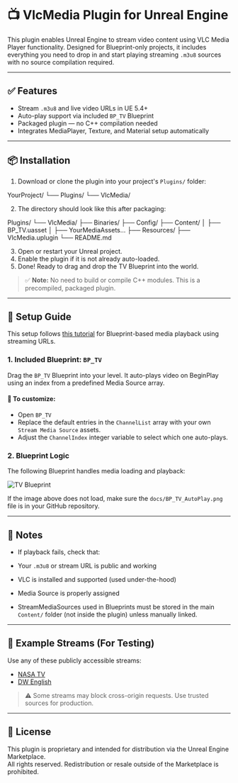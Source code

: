 # 📺 VlcMedia Plugin for Unreal Engine

This plugin enables Unreal Engine to stream video content using VLC Media Player functionality. Designed for Blueprint-only projects, it includes everything you need to drop in and start playing streaming `.m3u8` sources with no source compilation required.

---

## ✅ Features

- Stream `.m3u8` and live video URLs in UE 5.4+
- Auto-play support via included `BP_TV` Blueprint
- Packaged plugin — no C++ compilation needed
- Integrates MediaPlayer, Texture, and Material setup automatically

---

## 📦 Installation

1. Download or clone the plugin into your project's `Plugins/` folder:

YourProject/
└── Plugins/
└── VlcMedia/


2. The directory should look like this after packaging:

Plugins/
└── VlcMedia/
├── Binaries/
├── Config/
├── Content/
│ ├── BP_TV.uasset
│ ├── YourMediaAssets...
├── Resources/
├── VlcMedia.uplugin
└── README.md


3. Open or restart your Unreal project.
4. Enable the plugin if it is not already auto-loaded.
5. Done! Ready to drag and drop the TV Blueprint into the world.

> ✅ **Note:** No need to build or compile C++ modules. This is a precompiled, packaged plugin.

---

## 🧠 Setup Guide

This setup follows [this tutorial](https://www.youtube.com/watch?v=nNNzUf3zNjM&t=2s) for Blueprint-based media playback using streaming URLs.

### 1. Included Blueprint: `BP_TV`

Drag the `BP_TV` Blueprint into your level. It auto-plays video on BeginPlay using an index from a predefined Media Source array.

#### 🔧 To customize:
- Open `BP_TV`
- Replace the default entries in the `ChannelList` array with your own `Stream Media Source` assets.
- Adjust the `ChannelIndex` integer variable to select which one auto-plays.

### 2. Blueprint Logic

The following Blueprint handles media loading and playback:

![TV Blueprint](https://raw.githubusercontent.com/Jon1969Edwards/VlcMedia_UnrealEngine/main/docs/BP_TV_AutoPlay.png)

If the image above does not load, make sure the `docs/BP_TV_AutoPlay.png` file is in your GitHub repository.

---

## 📌 Notes

- If playback fails, check that:
- Your `.m3u8` or stream URL is public and working
- VLC is installed and supported (used under-the-hood)
- Media Source is properly assigned

- StreamMediaSources used in Blueprints must be stored in the main `Content/` folder (not inside the plugin) unless manually linked.

---

## 🧪 Example Streams (For Testing)

Use any of these publicly accessible streams:
- [NASA TV](https://nasatv-lh.akamaihd.net/i/NASA_101@319270/master.m3u8)
- [DW English](https://dwstream4-lh.akamaihd.net/i/dwstream4_live@123456/master.m3u8)

> ⚠️ Some streams may block cross-origin requests. Use trusted sources for production.

---

## 📃 License

This plugin is proprietary and intended for distribution via the Unreal Engine Marketplace.  
All rights reserved. Redistribution or resale outside of the Marketplace is prohibited.
